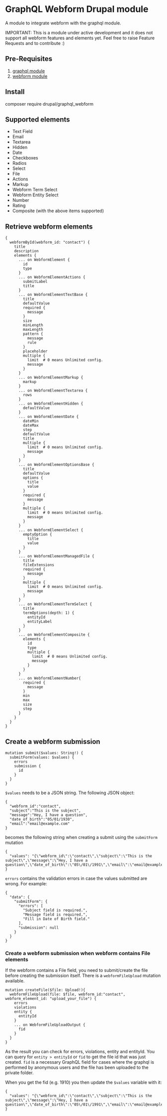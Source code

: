 # GraphQL Webform Drupal module

A module to integrate webform with the graphql module.

IMPORTANT: This is a module under active development and it does not support all
webform features and elements yet. Feel free to raise Feature Requests and
to contribute :)

## Pre-Requisites

1.  [graphql module](https://www.drupal.org/project/graphql)
2.  [webform module](https://www.drupal.org/project/webform)

## Install

composer require drupal/graphql_webform

## Supported elements

- Text Field
- Email
- Textarea
- Hidden
- Date
- Checkboxes
- Radios
- Select
- File
- Actions
- Markup
- Webform Term Select
- Webform Entity Select
- Number
- Rating
- Composite (with the above items supported)

## Retrieve webform elements

    {
      webformById(webform_id: "contact") {
        title
        description
        elements {
          ... on WebformElement {
            id
            type
          }
          ... on WebformElementActions {
            submitLabel
            title
          }
          ... on WebformElementTextBase {
            title
            defaultValue
            required {
              message
            }
            size
            minLength
            maxLength
            pattern {
              message
              rule
            }
            placeholder
            multiple {
              limit  # 0 means Unlimited config.
              message
            }
          }
          ... on WebformElementMarkup {
            markup
          }
          ... on WebformElementTextarea {
            rows
          }
          ... on WebformElementHidden {
            defaultValue
          }
          ... on WebformElementDate {
            dateMin
            dateMax
            step
            defaultValue
            title
            multiple {
              limit  # 0 means Unlimited config.
              message
            }
          }
          ... on WebformElementOptionsBase {
            title
            defaultValue
            options {
              title
              value
            }
            required {
              message
            }
            multiple {
              limit  # 0 means Unlimited config.
              message
            }
          }
          ... on WebformElementSelect {
            emptyOption {
              title
              value
            }
          }
          ... on WebformElementManagedFile {
            title
            fileExtensions
            required {
              message
            }
            multiple {
              limit  # 0 means Unlimited config.
              message
            }
          }
          ... on WebformElementTermSelect {
            title
            termOptions(depth: 1) {
              entityId
              entityLabel
            }
          }
          ... on WebformElementComposite {
            elements {
              id
              type
              multiple {
                limit  # 0 means Unlimited config.
                message
              }
            }
          }
          ... on WebformElementNumber{
            required {
              message
            }
            min
            max
            size
            step
          }
        }
      }
    }

## Create a webform submission

    mutation submit($values: String!) {
      submitForm(values: $values) {
        errors
        submission {
          id
        }
      }
    }

`$values` needs to be a JSON string. The following JSON object:

    {
      "webform_id":"contact",
      "subject":"This is the subject",
      "message":"Hey, I have a question",
      "date_of_birth":"05/01/1930",
      "email":"email@example.com"
    }

becomes the following string when creating a submit using the `submitForm`
mutation

    {
      "values": "{\"webform_id\":\"contact\",\"subject\":\"This is the subject\",\"message\":\"Hey, I have a question\",\"date_of_birth\":\"05\/01\/1991\",\"email\":\"email@example.com\"}"
    }

`errors` contains the validation errors in case the values submitted are wrong.
For example:

    {
      "data": {
        "submitForm": {
          "errors": [
            "Subject field is required.",
            "Message field is required.",
            "Fill in Date of Birth field."
          ],
          "submission": null
        }
      }
    }

### Create a webform submission when webform contains File elements

If the webform contains a File field, you need to submit/create the file before
creating the submission itself. There is a `webformFileUpload` mutation
available.

    mutation createFile($file: Upload!){
      webformFileUpload(file: $file, webform_id:"contact", webform_element_id: "upload_your_file") {
        errors
        violations
        entity {
          entityId
        }
        ... on WebformFileUploadOutput {
      	  fid
      	}
      }
    }

As the result you can check for errors, violations, entity and entityId. You can
query for `entity > entityId` or `fid` to get the file id that was just created.
`fid` is a necessary GraphQL field for cases where the graphql is performed by
anonymous users and the file has been uploaded to the private folder.

When you get the fid (e.g. 1910) you then update the `$values` variable with it:

    {
      "values": "{\"webform_id\":\"contact\",\"subject\":\"This is the subject\",\"message\":\"Hey, I have a question\",\"date_of_birth\":\"05\/01\/1991\",\"email\":\"email@example.com\",\"upload_your_file\":\"1910\"}"
    }
